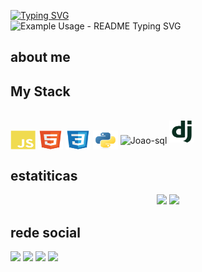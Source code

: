 [![Typing SVG](https://readme-typing-svg.herokuapp.com?font=Fira+Code&pause=1000&color=1E46FF&width=435&lines=Hello%2C+my+name+is+joao+pedro)](https://git.io/typing-svg)
<br>
  <img src="https://readme-typing-svg.demolab.com/?lines=Im+information+systems+student!&font=Fira%20Code&center=true&width=380&height=50&duration=4000&pause=1000" alt="Example Usage - README Typing SVG">
</p>

## about me


## My Stack
<div style="display: inline_block"><br>
  <img align="center" alt="Joao-Js" height="30" width="40" src="https://raw.githubusercontent.com/devicons/devicon/master/icons/javascript/javascript-plain.svg">
  <img align="center" alt="Joao-HTML" height="30" width="40" src="https://raw.githubusercontent.com/devicons/devicon/master/icons/html5/html5-original.svg">
  <img align="center" alt="Joao-CSS" height="30" width="40" src="https://raw.githubusercontent.com/devicons/devicon/master/icons/css3/css3-original.svg">
  <img align="center" alt="Joao-Python" height="30" width="40" src="https://raw.githubusercontent.com/devicons/devicon/master/icons/python/python-original.svg">
 <img align="center" alt="Joao-sql" height="35" width="40" 
    src="https://github.com/user-attachments/assets/e9cc13b7-4bd3-4293-a895-ee33ba2a684e">
 <img alt="Joao-Django" height="35" width="40" src="https://raw.githubusercontent.com/devicons/devicon/master/icons/django/django-plain.svg">

  ## estatiticas
<p align="center">
  <img src="https://github-readme-stats.vercel.app/api?username=jpftinoco&show_icons=true&theme=dracula" width="48%">
  <img src="https://github-readme-stats.vercel.app/api/top-langs/?username=jpftinoco&layout=compact&theme=dracula&hide_border=true&langs_count=6" width="48%">
</p>
 
 ## rede social

<div> 
  <a href="https://www.instagram.com/jpftinoco_?igsh=MTI1NGVmaG5sb2lnag==" target="_blank"><img src="https://img.shields.io/badge/-Instagram-%23E4405F?style=for-the-badge&logo=instagram&logoColor=white" target="_blank"></a>
 <a href="https://discord.com/users/jpftinoco_" target="_blank"><img src="https://img.shields.io/badge/Discord-7289DA?style=for-the-badge&logo=discord&logoColor=white" target="_blank"></a> 
  <a href = "jpguix904@gmail.com"><img src="https://img.shields.io/badge/-Gmail-%23333?style=for-the-badge&logo=gmail&logoColor=white" target="_blank"></a>
  <a href="https://www.linkedin.com/in/joao-pedro-freire-95239b351?" target="_blank"><img src="https://img.shields.io/badge/-LinkedIn-%230077B5?style=for-the-badge&logo=linkedin&logoColor=white" target="_blank"></a> 






